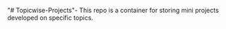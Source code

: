 "# Topicwise-Projects"- This repo is a container for storing mini projects developed on specific topics.
